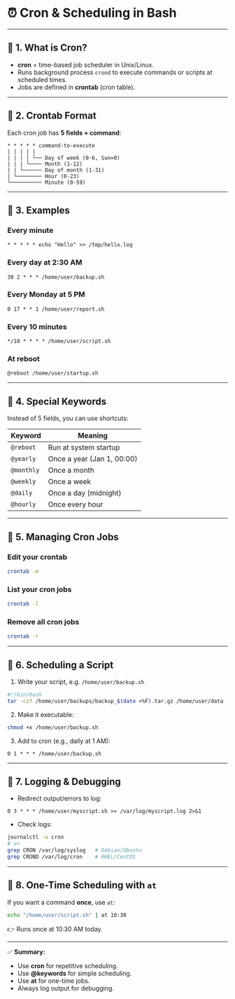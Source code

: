 

# ⏰ Cron & Scheduling in Bash

---

## 🔹 1. What is Cron?

* **cron** = time-based job scheduler in Unix/Linux.
* Runs background process `crond` to execute commands or scripts at scheduled times.
* Jobs are defined in **crontab** (cron table).

---

## 🔹 2. Crontab Format

Each cron job has **5 fields + command**:

```
* * * * * command-to-execute
| | | | |
| | | | └── Day of week (0-6, Sun=0)
| | | └──── Month (1-12)
| | └────── Day of month (1-31)
| └──────── Hour (0-23)
└────────── Minute (0-59)
```

---

## 🔹 3. Examples

### Every minute

```cron
* * * * * echo "Hello" >> /tmp/hello.log
```

### Every day at 2:30 AM

```cron
30 2 * * * /home/user/backup.sh
```

### Every Monday at 5 PM

```cron
0 17 * * 1 /home/user/report.sh
```

### Every 10 minutes

```cron
*/10 * * * * /home/user/script.sh
```

### At reboot

```cron
@reboot /home/user/startup.sh
```

---

## 🔹 4. Special Keywords

Instead of 5 fields, you can use shortcuts:

| Keyword    | Meaning                    |
| ---------- | -------------------------- |
| `@reboot`  | Run at system startup      |
| `@yearly`  | Once a year (Jan 1, 00:00) |
| `@monthly` | Once a month               |
| `@weekly`  | Once a week                |
| `@daily`   | Once a day (midnight)      |
| `@hourly`  | Once every hour            |

---

## 🔹 5. Managing Cron Jobs

### Edit your crontab

```bash
crontab -e
```

### List your cron jobs

```bash
crontab -l
```

### Remove all cron jobs

```bash
crontab -r
```

---

## 🔹 6. Scheduling a Script

1. Write your script, e.g. `/home/user/backup.sh`

```bash
#!/bin/bash
tar -czf /home/user/backups/backup_$(date +%F).tar.gz /home/user/data
```

2. Make it executable:

```bash
chmod +x /home/user/backup.sh
```

3. Add to cron (e.g., daily at 1 AM):

```cron
0 1 * * * /home/user/backup.sh
```

---

## 🔹 7. Logging & Debugging

* Redirect output/errors to log:

```cron
0 3 * * * /home/user/myscript.sh >> /var/log/myscript.log 2>&1
```

* Check logs:

```bash
journalctl -u cron
# or
grep CRON /var/log/syslog   # Debian/Ubuntu
grep CROND /var/log/cron    # RHEL/CentOS
```

---

## 🔹 8. One-Time Scheduling with `at`

If you want a command **once**, use `at`:

```bash
echo "/home/user/script.sh" | at 10:30
```

👉 Runs once at 10:30 AM today.

---

✅ **Summary:**

* Use **cron** for repetitive scheduling.
* Use **@keywords** for simple scheduling.
* Use **at** for one-time jobs.
* Always log output for debugging.
